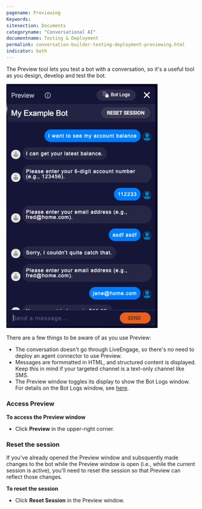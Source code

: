 ```yaml
---
pagename: Previewing
Keywords:
sitesection: Documents
categoryname: "Conversational AI"
documentname: Testing & Deployment
permalink: conversation-builder-testing-deployment-previewing.html
indicator: both
---
```


The Preview tool lets you test a bot with a conversation, so it's a useful tool as you design, develop and test the bot.

<img class="fancyimage" style="width:400px" src="img/ConvoBuilder/preview.png">

There are a few things to be aware of as you use Preview:

- The conversation doesn't go through LiveEngage, so there's no need to deploy an agent connector to use Preview.
- Messages are formmatted in HTML, and structured content is displayed. Keep this in mind if your targeted channel is a text-only channel like SMS.
- The Preview window toggles its display to show the Bot Logs window. For details on the Bot Logs window, see [here](conversation-builder-testing-deployment-debugging.html).

### Access Preview
**To access the Preview window**
- Click **Preview** in the upper-right corner.

### Reset the session

If you've already opened the Preview window and subsquently made changes to the bot while the Preview window is open (i.e., while the current session is active), you'll need to reset the session so that Preview can reflect those changes.

**To reset the session**
- Click **Reset Session** in the Preview window.



